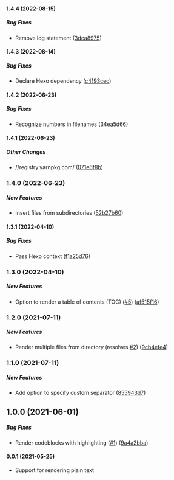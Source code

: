 #### 1.4.4 (2022-08-15)

##### Bug Fixes

*  Remove log statement ([3dca8975](https://github.com/bennycode/hexo-insert-markdown/commit/3dca89755acd784a7dbf8ae9669d77ca492935b9))

#### 1.4.3 (2022-08-14)

##### Bug Fixes

*  Declare Hexo dependency ([c4193cec](https://github.com/bennycode/hexo-insert-markdown/commit/c4193cec9cfe580e2f3a0ac5bc8d1dd24b0f964c))

#### 1.4.2 (2022-06-23)

##### Bug Fixes

*  Recognize numbers in filenames ([34ea5d66](https://github.com/bennycode/hexo-insert-markdown/commit/34ea5d667aa3a543ff4aa898b0a8505dbd529ee6))

#### 1.4.1 (2022-06-23)

##### Other Changes

* //registry.yarnpkg.com/ ([071e6f8b](https://github.com/bennycode/hexo-insert-markdown/commit/071e6f8b1103ec6b548ef3b16f9002f4ecab9ac7))

### 1.4.0 (2022-06-23)

##### New Features

*  Insert files from subdirectories ([52b27b60](https://github.com/bennycode/hexo-insert-markdown/commit/52b27b606fecbe6e9d8383fb338dca85f2c56b62))

#### 1.3.1 (2022-04-10)

##### Bug Fixes

*  Pass Hexo context ([f1a25d76](https://github.com/bennycode/hexo-insert-markdown/commit/f1a25d76ebbc719317002aded3b3867f5fda6fd4))

### 1.3.0 (2022-04-10)

##### New Features

*  Option to render a table of contents (TOC) ([#5](https://github.com/bennycode/hexo-insert-markdown/pull/5)) ([af515f16](https://github.com/bennycode/hexo-insert-markdown/commit/af515f164205cc9c687ad4d0309d46ebd55bd2b4))

### 1.2.0 (2021-07-11)

##### New Features

- Render multiple files from directory (resolves [#2](https://github.com/bennycode/hexo-insert-markdown/pull/2)) ([9cb4efe4](https://github.com/bennycode/hexo-insert-markdown/commit/9cb4efe4f325abbdf7e0b9f78601d9b2f1339dba))

### 1.1.0 (2021-07-11)

##### New Features

- Add option to specify custom separator ([855943d7](https://github.com/bennycode/hexo-insert-markdown/commit/855943d7f8d8da07a1e9fbc59152927e10ba7560))

## 1.0.0 (2021-06-01)

##### Bug Fixes

- Render codeblocks with highlighting ([#1](https://github.com/bennycode/hexo-insert-markdown/pull/1)) ([9a4a2bba](https://github.com/bennycode/hexo-insert-markdown/commit/9a4a2bba36cffff4560424c9e9a7c188468ea926))

#### 0.0.1 (2021-05-25)

- Support for rendering plain text
